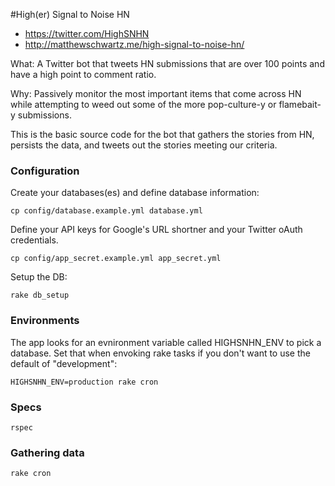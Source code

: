 #High(er) Signal to Noise HN

* https://twitter.com/HighSNHN
* http://matthewschwartz.me/high-signal-to-noise-hn/

What: A Twitter bot that tweets HN submissions that are over 100 points and have a high point to comment ratio.

Why: Passively monitor the most important items that come across HN while attempting to weed out some of the more pop-culture-y or flamebait-y submissions.

This is the basic source code for the bot that gathers the stories from HN, persists the data, and tweets out the stories meeting our criteria.

### Configuration

Create your databases(es) and define database information:

    cp config/database.example.yml database.yml

Define your API keys for Google's URL shortner and your Twitter oAuth credentials.

    cp config/app_secret.example.yml app_secret.yml

Setup the DB:

    rake db_setup

### Environments

The app looks for an evnironment variable called HIGHSNHN_ENV to pick a database.  Set that when envoking rake tasks if you don't want to use the default of "development":

    HIGHSNHN_ENV=production rake cron

### Specs

    rspec

### Gathering data

    rake cron